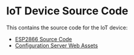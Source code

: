 # IoT Device Source Code

This contains the source code for the IoT device:

* [ESP2866 Source Code](esp8266_sensor/README.md)
* [Configuration Server Web Assets](config_html/README.md)